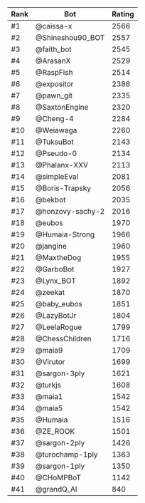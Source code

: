 Rank|Bot|Rating
---|---|---
#1|@caissa-x|2566
#2|@Shineshou90_BOT|2557
#3|@faith_bot|2545
#4|@ArasanX|2529
#5|@RaspFish|2514
#6|@expositor|2388
#7|@pawn_git|2335
#8|@SaxtonEngine|2320
#9|@Cheng-4|2284
#10|@Weiawaga|2260
#11|@TuksuBot|2143
#12|@Pseudo-0|2134
#13|@Phalanx-XXV|2113
#14|@simpleEval|2081
#15|@Boris-Trapsky|2056
#16|@bekbot|2035
#17|@honzovy-sachy-2|2016
#18|@eubos|1970
#19|@Humaia-Strong|1966
#20|@jangine|1960
#21|@MaxtheDog|1955
#22|@GarboBot|1927
#23|@Lynx_BOT|1892
#24|@zeekat|1870
#25|@baby_eubos|1851
#26|@LazyBotJr|1804
#27|@LeelaRogue|1799
#28|@ChessChildren|1716
#29|@maia9|1709
#30|@Virutor|1699
#31|@sargon-3ply|1621
#32|@turkjs|1608
#33|@maia1|1542
#34|@maia5|1542
#35|@Humaia|1516
#36|@ZE_ROOK|1501
#37|@sargon-2ply|1426
#38|@turochamp-1ply|1363
#39|@sargon-1ply|1350
#40|@CHoMPBoT|1142
#41|@grandQ_AI|840
